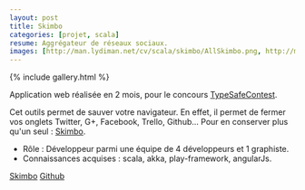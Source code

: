 ```yaml
---
layout: post
title: Skimbo
categories: [projet, scala]
resume: Aggrégateur de réseaux sociaux.
images: [http://man.lydiman.net/cv/scala/skimbo/AllSkimbo.png, http://man.lydiman.net/cv/scala/skimbo/PerfectSocialDevDisplay.png, http://up.studio-dev.fr/_/capturedcran20121123212835.png]
---
```

{% include gallery.html %}

Application web réalisée en 2 mois, pour le concours <a href="http://typesafe.com/resources/developer-contest" target="_blank">TypeSafeContest</a>.

Cet outils permet de sauver votre navigateur. En effet, il permet de fermer vos onglets Twitter, G+, Facebook, Trello, Github... Pour en conserver plus qu'un seul : <a href="http://skimbo.studio-dev.fr" target="_blank">Skimbo</a>.

* Rôle : Développeur parmi une équipe de 4 développeurs et 1 graphiste.
* Connaissances acquises : scala, akka, play-framework, angularJs.

<div class="container-link">
  <a href="http://skimbo.studio-dev.fr" target="_blank">Skimbo</a>
  <a href="https://github.com/Froggies/Skimbo" target="_blank">Github</a>
</div>